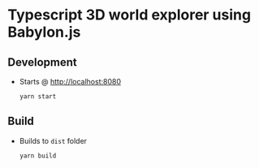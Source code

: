 # Typescript 3D world explorer using Babylon.js

## Development

- Starts @ [http://localhost:8080](http://localhost:8080)

  ```
  yarn start
  ```

## Build

- Builds to `dist` folder

  ```
  yarn build
  ```
